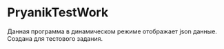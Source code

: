 # PryanikTestWork
Данная программа в динамическом режиме отображает json данные. Создана для тестового задания.
